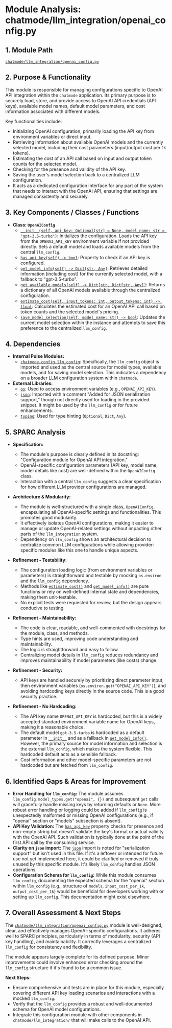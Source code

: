 # Module Analysis: chatmode/llm_integration/openai_config.py

## 1. Module Path

[`chatmode/llm_integration/openai_config.py`](chatmode/llm_integration/openai_config.py:1)

## 2. Purpose & Functionality

This module is responsible for managing configurations specific to OpenAI API integration within the `chatmode` application. Its primary purpose is to securely load, store, and provide access to OpenAI API credentials (API keys), available model names, default model parameters, and cost information associated with different models.

Key functionalities include:
*   Initializing OpenAI configuration, primarily loading the API key from environment variables or direct input.
*   Retrieving information about available OpenAI models and the currently selected model, including their cost parameters (input/output cost per 1k tokens).
*   Estimating the cost of an API call based on input and output token counts for the selected model.
*   Checking for the presence and validity of the API key.
*   Saving the user's model selection back to a centralized LLM configuration.
*   It acts as a dedicated configuration interface for any part of the system that needs to interact with the OpenAI API, ensuring that settings are managed consistently and securely.

## 3. Key Components / Classes / Functions

*   **Class: `OpenAIConfig`**
    *   [`__init__(self, api_key: Optional[str] = None, model_name: str = "gpt-3.5-turbo")`](chatmode/llm_integration/openai_config.py:18): Initializes the configuration. Loads the API key from the `OPENAI_API_KEY` environment variable if not provided directly. Sets a default model and loads available models from the central `llm_config`.
    *   [`has_api_key(self) -> bool`](chatmode/llm_integration/openai_config.py:34): Property to check if an API key is configured.
    *   [`get_model_info(self) -> Dict[str, Any]`](chatmode/llm_integration/openai_config.py:39): Retrieves detailed information (including cost) for the currently selected model, with a fallback to "gpt-3.5-turbo".
    *   [`get_available_models(self) -> Dict[str, Dict[str, Any]]`](chatmode/llm_integration/openai_config.py:48): Returns a dictionary of all OpenAI models available through the centralized configuration.
    *   [`estimate_cost(self, input_tokens: int, output_tokens: int) -> float`](chatmode/llm_integration/openai_config.py:52): Calculates the estimated cost for an OpenAI API call based on token counts and the selected model's pricing.
    *   [`save_model_selection(self, model_name: str) -> bool`](chatmode/llm_integration/openai_config.py:68): Updates the current model selection within the instance and attempts to save this preference to the centralized `llm_config`.

## 4. Dependencies

*   **Internal Pulse Modules:**
    *   [`chatmode.config.llm_config`](chatmode/config/llm_config.py:10): Specifically, the `llm_config` object is imported and used as the central source for model types, available models, and for saving model selection. This indicates a dependency on a broader LLM configuration system within `chatmode`.
*   **External Libraries:**
    *   [`os`](chatmode/llm_integration/openai_config.py:5): Used to access environment variables (e.g., `OPENAI_API_KEY`).
    *   [`json`](chatmode/llm_integration/openai_config.py:6): Imported with a comment "Added for JSON serialization support," though not directly used for loading in the provided snippet. It might be used by the `llm_config` or for future enhancements.
    *   [`typing`](chatmode/llm_integration/openai_config.py:7): Used for type hinting (`Optional`, `Dict`, `Any`).

## 5. SPARC Analysis

*   **Specification:**
    *   The module's purpose is clearly defined in its docstring: "Configuration module for OpenAI API integration."
    *   OpenAI-specific configuration parameters (API key, model name, model details like cost) are well-defined within the `OpenAIConfig` class.
    *   Interaction with a central `llm_config` suggests a clear specification for how different LLM provider configurations are managed.

*   **Architecture & Modularity:**
    *   The module is well-structured with a single class, `OpenAIConfig`, encapsulating all OpenAI-specific settings and functionalities. This promotes good modularity.
    *   It effectively isolates OpenAI configurations, making it easier to manage or update OpenAI-related settings without impacting other parts of the `llm_integration` system.
    *   Dependency on `llm_config` shows an architectural decision to centralize common LLM configurations while allowing provider-specific modules like this one to handle unique aspects.

*   **Refinement - Testability:**
    *   The configuration loading logic (from environment variables or parameters) is straightforward and testable by mocking `os.environ` and the `llm_config` dependency.
    *   Methods like [`estimate_cost()`](chatmode/llm_integration/openai_config.py:52) and [`get_model_info()`](chatmode/llm_integration/openai_config.py:39) are pure functions or rely on well-defined internal state and dependencies, making them unit-testable.
    *   No explicit tests were requested for review, but the design appears conducive to testing.

*   **Refinement - Maintainability:**
    *   The code is clear, readable, and well-commented with docstrings for the module, class, and methods.
    *   Type hints are used, improving code understanding and maintainability.
    *   The logic is straightforward and easy to follow.
    *   Centralizing model details in `llm_config` reduces redundancy and improves maintainability if model parameters (like costs) change.

*   **Refinement - Security:**
    *   API keys are handled securely by prioritizing direct parameter input, then environment variables (`os.environ.get("OPENAI_API_KEY")`), and avoiding hardcoding keys directly in the source code. This is a good security practice.

*   **Refinement - No Hardcoding:**
    *   The API key name `OPENAI_API_KEY` is hardcoded, but this is a widely accepted standard environment variable name for OpenAI keys, making it a reasonable choice.
    *   The default model `gpt-3.5-turbo` is hardcoded as a default parameter in [`__init__`](chatmode/llm_integration/openai_config.py:18) and as a fallback in [`get_model_info()`](chatmode/llm_integration/openai_config.py:45). However, the primary source for model information and selection is the external `llm_config`, which makes the system flexible. This hardcoded default acts as a sensible fallback.
    *   Cost information and other model-specific parameters are not hardcoded but are fetched from `llm_config`.

## 6. Identified Gaps & Areas for Improvement

*   **Error Handling for `llm_config`:** The module assumes `llm_config.model_types.get("openai", {})` and subsequent `get` calls will gracefully handle missing keys by returning defaults or `None`. More robust error handling or logging could be added if `llm_config` is unexpectedly malformed or missing OpenAI configurations (e.g., if "openai" section or "models" subsection is absent).
*   **API Key Validation:** The [`has_api_key`](chatmode/llm_integration/openai_config.py:34) property checks for presence and non-empty string but doesn't validate the key's format or actual validity with the OpenAI API. Such validation is typically done at the point of the first API call by the consuming service.
*   **Clarity on `json` import:** The [`json`](chatmode/llm_integration/openai_config.py:6) import is noted for "serialization support" but isn't used in this file. If it's a leftover or intended for future use not yet implemented here, it could be clarified or removed if truly unused by this specific module. It's likely `llm_config` handles JSON operations.
*   **Configuration Schema for `llm_config`:** While this module consumes `llm_config`, documenting the expected schema for the "openai" section within `llm_config` (e.g., structure of `models`, `input_cost_per_1k`, `output_cost_per_1k`) would be beneficial for developers working with or setting up `llm_config`. This documentation might exist elsewhere.

## 7. Overall Assessment & Next Steps

The [`chatmode/llm_integration/openai_config.py`](chatmode/llm_integration/openai_config.py:1) module is well-designed, clear, and effectively manages OpenAI-specific configurations. It adheres well to SPARC principles, particularly in terms of modularity, security (API key handling), and maintainability. It correctly leverages a centralized `llm_config` for consistency and flexibility.

The module appears largely complete for its defined purpose. Minor improvements could involve enhanced error checking around the `llm_config` structure if it's found to be a common issue.

**Next Steps:**
*   Ensure comprehensive unit tests are in place for this module, especially covering different API key loading scenarios and interactions with a mocked `llm_config`.
*   Verify that the `llm_config` provides a robust and well-documented schema for OpenAI model configurations.
*   Integrate this configuration module with other components in `chatmode/llm_integration/` that will make calls to the OpenAI API.